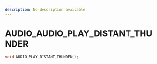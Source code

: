 ```yaml
---
description: No description available 
---
```


# AUDIO\_AUDIO_PLAY_DISTANT_THUNDER

```cpp
void AUDIO_PLAY_DISTANT_THUNDER();
```
